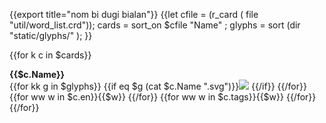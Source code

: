 {{export title="nom bi dugi bialan"}}
{{let cfile = (r_card ( file "util/word_list.crd"));
    cards = sort_on $cfile "Name" ;
    glyphs = sort (dir "static/glyphs/" );
}}

{{for k c in $cards}}
<div class="word-box">
<span style="font-weight:bold">{{$c.Name}}</span><br>
{{for kk g in $glyphs}}
    {{if eq $g  (cat $c.Name ".svg")}}<img src="/glyphs/{{$c.Name}}.svg"/> {{/if}}
{{/for}}
<br>
{{for ww w in $c.en}}{{$w}} {{/for}}
{{for ww w in $c.tags}}{{$w}} {{/for}}
</div>
{{/for}}

